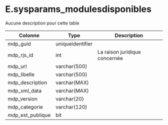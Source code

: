 # E.sysparams_modulesdisponibles

Aucune description pour cette table

Colonne|Type|Description
---|---|---
mdp_guid|uniqueidentifier|
mdp_rjs_id|int|La raison juridique concernée 
mdp_url|varchar(500)|
mdp_libelle|varchar(500)|
mdp_description|varchar(MAX)|
mdp_xml_data|varchar(MAX)|
mdp_version|varchar(20)|
mdp_categorie|varchar(120)|
mdp_est_publique|bit|
